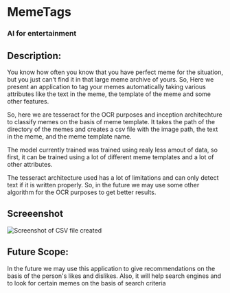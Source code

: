 # MemeTags

### AI for entertainment

## Description:

You know how often you know that you have perfect meme for the situation, but you just can't find it in that large meme archive of yours. So, Here we present an application to tag your memes automatically taking various attributes like the text in the meme, the template of the meme and some other features. 

So, here we are tesseract for the OCR purposes and inception architechture to classify memes on the basis of meme template.
It takes the path of the directory of the memes and creates a csv file with the image path, the text in the meme, and the meme template name.

The model currently trained was trained using realy less amout of data, so first, it can be trained using a lot of different meme templates and a lot of other attributes.

The tesseract architecture used has a lot of limitations and can only detect text if it is written properly. So, in the future we may use some other algorithm for the OCR purposes to get better results.

## Screeenshot

![Screenshot of CSV file created](https://github.com/ShauryaAg/MemeTags/CSVFileScreenshot.png)

## Future Scope:

In the future we may use this application to give recommendations on the basis of the person's likes and dislikes. Also, it will help search engines and to look for certain memes on the basis of search criteria
